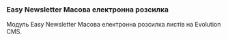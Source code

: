
<meta http-equiv="Content-Type" content="text/html; charset=utf-8">
<h3>Easy Newsletter Масова електронна розсилка </h3>
Модуль Easy Newsletter Масова електронна розсилка листів на Evolution CMS.
